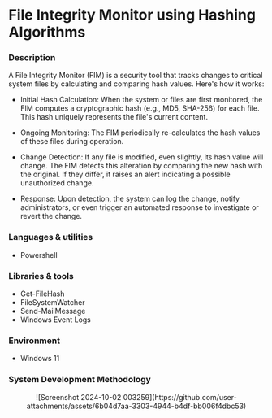 # File Integrity Monitor using Hashing Algorithms

### Description
A File Integrity Monitor (FIM) is a security tool that tracks changes to critical system files by calculating and comparing hash values. Here's how it works:

- Initial Hash Calculation: When the system or files are first monitored, the FIM computes a cryptographic hash (e.g., MD5, SHA-256) for each file. This hash uniquely represents the file's current content.

- Ongoing Monitoring: The FIM periodically re-calculates the hash values of these files during operation.

- Change Detection: If any file is modified, even slightly, its hash value will change. The FIM detects this alteration by comparing the new hash with the original. If they differ, it raises an alert indicating a possible unauthorized change.

- Response: Upon detection, the system can log the change, notify administrators, or even trigger an automated response to investigate or revert the change.

### Languages & utilities
- Powershell

### Libraries & tools
- Get-FileHash
- FileSystemWatcher
- Send-MailMessage
- Windows Event Logs

### Environment
- Windows 11

### System Development Methodology

<p align="center">![Screenshot 2024-10-02 003259](https://github.com/user-attachments/assets/6b04d7aa-3303-4944-b4df-bb006f4dbc53)

